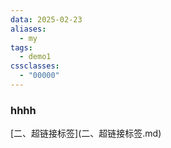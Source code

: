 ```yaml
---
data: 2025-02-23
aliases:
  - my
tags:
  - demo1
cssclasses:
  - "00000"
---
```

<h3>hhhh</h3>
[二、超链接标签](二、超链接标签.md)



